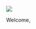 <img src="https://codeinstitute.s3.amazonaws.com/fullstack/ci_logo_small.png" style="margin: 0;">

Welcome,